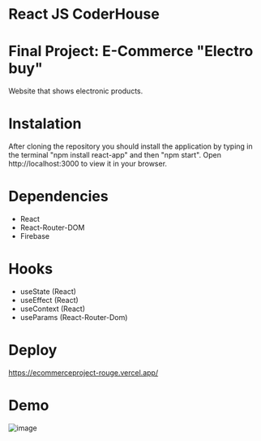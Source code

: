 # React JS CoderHouse

# Final Project: E-Commerce "Electro buy"

Website that shows electronic products.

# Instalation

After cloning the repository you should install the application by typing in the terminal "npm install react-app" and then "npm start".
Open http://localhost:3000 to view it in your browser.

# Dependencies

- React
- React-Router-DOM
- Firebase

# Hooks

- useState (React)
- useEffect (React)
- useContext (React)
- useParams (React-Router-Dom)

# Deploy

https://ecommerceproject-rouge.vercel.app/

# Demo

![image](https://github.com/rominabocon/fpreactjs/blob/main/public/demoGif/demo.gif)
